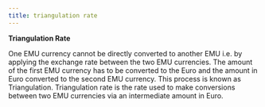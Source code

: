 ```yaml
---
title: triangulation rate
---
```



**Triangulation Rate**


One EMU currency cannot be directly converted to another EMU i.e. by  applying the exchange rate between the two EMU currencies. The amount  of the first EMU currency has to be converted to the Euro  and the amount in Euro  converted to the second EMU currency. This process is known as Triangulation.  Triangulation rate is the rate used to make conversions between two EMU  currencies via an intermediate amount in Euro.
